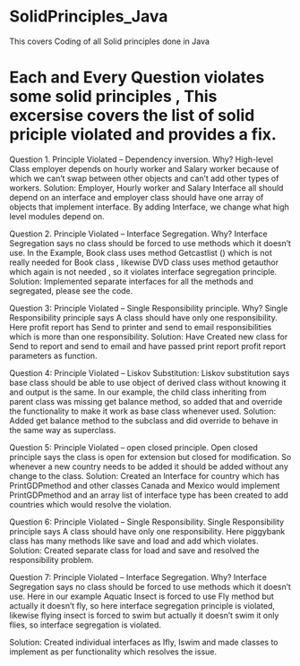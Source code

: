 # SolidPrinciples_Java
This covers Coding of all Solid principles done in Java

# Each and Every Question violates some solid principles , This excersise covers the list of solid priciple violated and provides a fix.

Question 1.
Principle Violated – Dependency inversion.
Why?
High-level Class employer depends on hourly worker and Salary worker because of which we can’t swap between other objects and can’t add other types of workers.
Solution:
Employer, Hourly worker and Salary Interface all should depend on an interface and employer class should have one array of objects that implement interface. By adding Interface, we change what high level modules depend on.

Question 2.
Principle Violated – Interface Segregation.
Why?
Interface Segregation says no class should be forced to use methods which it doesn’t use.
In the Example, Book class uses method Getcastlist () which is not really needed for Book class , likewise DVD class uses method getauthor which again is not needed , so it violates interface segregation principle.
Solution:
Implemented separate interfaces for all the methods and segregated, please see the code.

Question 3:
Principle Violated – Single Responsibility principle.
Why?
Single Responsibility principle says A class should have only one responsibility. Here profit report has Send to printer and send to email responsibilities which is more than one responsibility.
Solution:
Have Created new class for Send to report and send to email and have passed print report profit report parameters as function.

Question 4:
Principle Violated – Liskov Substitution:
Liskov substitution says base class should be able to use object of derived class without knowing it and output is the same. In our example, the child class inheriting from parent class was missing get balance method, so added that and override the functionality to make it work as base class whenever used.
Solution:
Added get balance method to the subclass and did override to behave in the same way as superclass.

Question 5:
Principle Violated – open closed principle.
Open closed principle says the class is open for extension but closed for modification. So whenever a new country needs to be added it should be added without any change to the class.
Solution:
Created an Interface for country which has PrintGDPmethod and other classes Canada and Mexico would implement PrintGDPmethod and an array list of interface type has been created to add countries which would resolve the violation.

Question 6:
Principle Violated – Single Responsibility.
Single Responsibility principle says A class should have only one responsibility. Here piggybank class has many methods like save and load and add which violates.
Solution:
Created separate class for load and save and resolved the responsibility problem.

Question 7:
Principle Violated – Interface Segregation.
Why?
Interface Segregation says no class should be forced to use methods which it doesn’t use. Here in our example Aquatic Insect is forced to use Fly method but actually it doesn’t fly, so here interface segregation principle is violated, likewise flying insect is forced to swim but actually it doesn’t swim it only flies, so interface segregation is violated.

Solution:
Created individual interfaces as Ifly, Iswim and made classes to implement as per functionality which resolves the issue.

